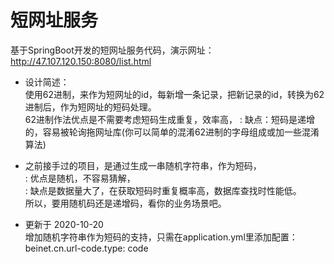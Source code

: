 # 短网址服务
基于SpringBoot开发的短网址服务代码，演示网址： http://47.107.120.150:8080/list.html   

- 设计简述：  
使用62进制，来作为短网址的id，每新增一条记录，把新记录的id，转换为62进制后，作为短网址的短码处理。  
62进制作法优点是不需要考虑短码生成重复，效率高，
:  缺点：短码是递增的，容易被轮询拖网址库(你可以简单的混淆62进制的字母组成或加一些混淆算法)   
- 之前接手过的项目，是通过生成一串随机字符串，作为短码，  
:  优点是随机，不容易猜解，  
:  缺点是数据量大了，在获取短码时重复概率高，数据库查找时性能低。    
所以，要用随机码还是递增码，看你的业务场景吧。  

- 更新于 2020-10-20  
增加随机字符串作为短码的支持，只需在application.yml里添加配置：  
beinet.cn.url-code.type: code